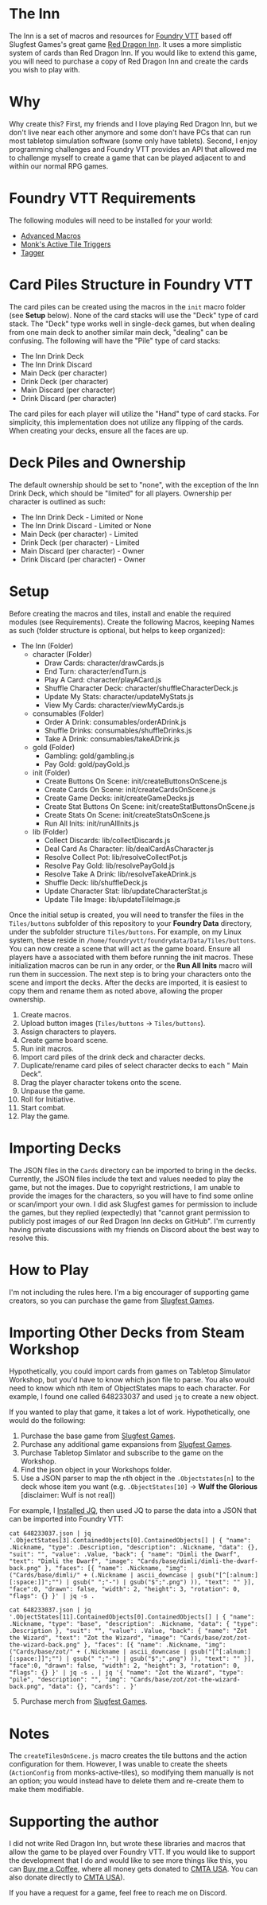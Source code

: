 # The Inn

The Inn is a set of macros and resources for [Foundry VTT](https://foundryvtt.com/) based off Slugfest Games's great game [Red Dragon Inn](https://slugfestgames.com/).  It uses a more simplistic system of cards than Red Dragon Inn.  If you would like to extend this game, you will need to purchase a copy of Red Dragon Inn and create the cards you wish to play with.


# Why

Why create this?  First, my friends and I love playing Red Dragon Inn, but we don't live near each other anymore and some don't have PCs that can run most tabletop simulation software (some only have tablets).  Second, I enjoy programming challenges and Foundry VTT provides an API that allowed me to challenge myself to create a game that can be played adjacent to and within our normal RPG games.


# Foundry VTT Requirements

The following modules will need to be installed for your world:

- [Advanced Macros](https://foundryvtt.com/packages/advanced-macros)
- [Monk's Active Tile Triggers](https://foundryvtt.com/packages/monks-active-tiles)
- [Tagger](https://foundryvtt.com/packages/tagger)


# Card Piles Structure in Foundry VTT

The card piles can be created using the macros in the `init` macro folder (see **Setup** below).  None of the card stacks will use the "Deck" type of card stack.  The "Deck" type works well in single-deck games, but when dealing from one main deck to another similar main deck, "dealing" can be confusing.  The following will have the "Pile" type of card stacks:

- The Inn Drink Deck
- The Inn Drink Discard
- Main Deck (per character)
- Drink Deck (per character)
- Main Discard (per character)
- Drink Discard (per character)

The card piles for each player will utilize the "Hand" type of card stacks.  For simplicity, this implementation does not utilize any flipping of the cards.  When creating your decks, ensure all the faces are up.


# Deck Piles and Ownership

The default ownership should be set to "none", with the exception of the Inn Drink Deck, which should be "limited" for all players.  Ownership per character is outlined as such:

  - The Inn Drink Deck - Limited or None
  - The Inn Drink Discard - Limited or None
  - Main Deck (per character) - Limited
  - Drink Deck (per character) - Limited
  - Main Discard (per character) - Owner
  - Drink Discard (per character) - Owner


# Setup

Before creating the macros and tiles, install and enable the required modules (see Requirements).  Create the following Macros, keeping Names as such (folder structure is optional, but helps to keep organized):

- The Inn (Folder)
  - character (Folder)
    - Draw Cards: character/drawCards.js
    - End Turn: character/endTurn.js
    - Play A Card: character/playACard.js
    - Shuffle Character Deck: character/shuffleCharacterDeck.js
    - Update My Stats: character/updateMyStats.js
    - View My Cards: character/viewMyCards.js
  - consumables (Folder)
    - Order A Drink: consumables/orderADrink.js
    - Shuffle Drinks: consumables/shuffleDrinks.js
    - Take A Drink: consumables/takeADrink.js
  - gold (Folder)
    - Gambling: gold/gambling.js
    - Pay Gold: gold/payGold.js
  - init (Folder)
    - Create Buttons On Scene: init/createButtonsOnScene.js
    - Create Cards On Scene: init/createCardsOnScene.js
    - Create Game Decks: init/createGameDecks.js
    - Create Stat Buttons On Scene: init/createStatButtonsOnScene.js
    - Create Stats On Scene: init/createStatsOnScene.js
    - Run All Inits: init/runAllInits.js
  - lib (Folder)
    - Collect Discards: lib/collectDiscards.js
    - Deal Card As Character: lib/dealCardAsCharacter.js
    - Resolve Collect Pot: lib/resolveCollectPot.js
    - Resolve Pay Gold: lib/resolvePayGold.js
    - Resolve Take A Drink: lib/resolveTakeADrink.js
    - Shuffle Deck: lib/shuffleDeck.js
    - Update Character Stat: lib/updateCharacterStat.js
    - Update Tile Image: lib/updateTileImage.js

Once the initial setup is created, you will need to transfer the files in the `Tiles/buttons` subfolder of this repository to your **Foundry Data** directory, under the subfolder structure `Tiles/buttons`.  For example, on my Linux system, these reside in `/home/foundryvtt/foundrydata/Data/Tiles/buttons`.  You can now create a scene that will act as the game board.  Ensure all players have a  associated with them before running the init macros.  These initialization macros can be run in any order, or the **Run All Inits** macro will run them in succession.  The next step is to bring your characters onto the scene and import the decks.  After the decks are imported, it is easiest to copy them and rename them as noted above, allowing the proper ownership.

1. Create macros.
2. Upload button images (`Tiles/buttons` -> `Tiles/buttons`).
3. Assign characters to players.
4. Create game board scene.
5. Run init macros.
6. Import card piles of the drink deck and character decks.
7. Duplicate/rename card piles of select character decks to each "<PlayerCharacter> Main Deck".
8. Drag the player character tokens onto the scene.
9. Unpause the game.
10. Roll for Initiative.
11. Start combat.
12. Play the game.


# Importing Decks

The JSON files in the `Cards` directory can be imported to bring in the decks.  Currently, the JSON files include the text and values needed to play the game, but not the images.  Due to copyright restrictions, I am unable to provide the images for the characters, so you will have to find some online or scan/import your own.  I did ask Slugfest games for permission to include the games, but they replied (expectedly) that "cannot grant permission to publicly post images of our Red Dragon Inn decks on GitHub".  I'm currently having private discussions with my friends on Discord about the best way to resolve this.


# How to Play

I'm not including the rules here.  I'm a big encourager of supporting game creators, so you can purchase the game from [Slugfest Games](https://slugfestgames.com/).


# Importing Other Decks from Steam Workshop

Hypothetically, you could import cards from games on Tabletop Simulator Workshop, but you'd have to know which json file to parse.  You also would need to know which nth item of ObjectStates maps to each character.  For example, I found one called 648233037 and used `jq` to create a new object.

If you wanted to play that game, it takes a lot of work.  Hypothetically, one would do the following:

1. Purchase the base game from [Slugfest Games](https://slugfestgames.com/).
2. Purchase any additional game expansions from [Slugfest Games](https://slugfestgames.com/).
3. Purchase Tabletop Simlator and subscribe to the game on the Workshop.
3. Find the json object in your Workshops folder.
4. Use a JSON parser to map the `n`th object in the `.Objectstates[n]` to the deck whose item you want (e.g. `.ObjectStates[10]` -> **Wulf the Glorious** [disclaimer: Wulf is not real])

For example, I [Installed JQ](https://stedolan.github.io/jq/download/), then used JQ to parse the data into a JSON that can be imported into Foundry VTT:
```
cat 648233037.json | jq '.ObjectStates[3].ContainedObjects[0].ContainedObjects[] | { "name": .Nickname, "type": .Description, "description": .Nickname, "data": {}, "suit": "", "value": .Value, "back": { "name": "Dimli the Dwarf", "text": "Dimli the Dwarf", "image": "Cards/base/dimli/dimli-the-dwarf-back.png" }, "faces": [{ "name": .Nickname, "img": ("Cards/base/dimli/" + (.Nickname | ascii_downcase | gsub("[^[:alnum:][:space:]]";"") | gsub(" ";"-") | gsub("$";".png") )), "text": "" }], "face":0, "drawn": false, "width": 2, "height": 3, "rotation": 0, "flags": {} }' | jq -s .

cat 648233037.json | jq '.ObjectStates[11].ContainedObjects[0].ContainedObjects[] | { "name": .Nickname, "type": "base", "description": .Nickname, "data": { "type": .Description }, "suit": "", "value": .Value, "back": { "name": "Zot the Wizard", "text": "Zot the Wizard", "image": "Cards/base/zot/zot-the-wizard-back.png" }, "faces": [{ "name": .Nickname, "img": ("Cards/base/zot/" + (.Nickname | ascii_downcase | gsub("[^[:alnum:][:space:]]";"") | gsub(" ";"-") | gsub("$";".png") )), "text": "" }], "face":0, "drawn": false, "width": 2, "height": 3, "rotation": 0, "flags": {} }' | jq -s . | jq '{ "name": "Zot the Wizard", "type": "pile", "description": "", "img": "Cards/base/zot/zot-the-wizard-back.png", "data": {}, "cards": . }'
```

5. Purchase merch from [Slugfest Games](https://slugfestgames.com/merch/).


# Notes

The `createTilesOnScene.js` macro creates the tile buttons and the action configuration for them.  However, I was unable to create the sheets (`ActionConfig` from monks-active-tiles), so modifying them manually is not an option; you would instead have to delete them and re-create them to make them modifiable.


# Supporting the author

I did not write Red Dragon Inn, but wrote these libraries and macros that allow the game to be played over Foundry VTT.  If you would like to support the development that I do and would like to see more things like this, you can [Buy me a Coffee](https://www.buymeacoffee.com/haxxonhax), where all money gets donated to [CMTA USA](https://www.cmtausa.org/).  You can also donate directly to [CMTA USA](https://www.cmtausa.org/)).

If you have a request for a game, feel free to reach me on Discord.
